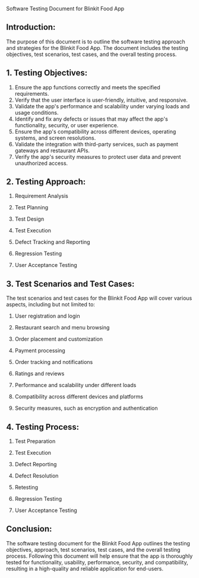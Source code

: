 Software Testing Document for Blinkit Food App


## **Introduction:**


The purpose of this document is to outline the software testing approach and strategies for the Blinkit Food App. The document includes the testing objectives, test scenarios, test cases, and the overall testing process.



## **1. Testing Objectives:**
1. Ensure the app functions correctly and meets the specified requirements.
2. Verify that the user interface is user-friendly, intuitive, and responsive.
3. Validate the app's performance and scalability under varying loads and usage conditions.
4. Identify and fix any defects or issues that may affect the app's functionality, security, or user experience.
5. Ensure the app's compatibility across different devices, operating systems, and screen resolutions.
6. Validate the integration with third-party services, such as payment gateways and restaurant APIs.
7. Verify the app's security measures to protect user data and prevent unauthorized access.



## **2. Testing Approach:**


1. Requirement Analysis

2. Test Planning

3. Test Design

4. Test Execution

5. Defect Tracking and Reporting

6. Regression Testing

7. User Acceptance Testing


## **3. Test Scenarios and Test Cases:**


The test scenarios and test cases for the Blinkit Food App will cover various aspects, including but not limited to:


1. User registration and login

2. Restaurant search and menu browsing

3. Order placement and customization

4. Payment processing

5. Order tracking and notifications

6. Ratings and reviews

7. Performance and scalability under different loads

8. Compatibility across different devices and platforms

9. Security measures, such as encryption and authentication



## **4. Testing Process:**



1. Test Preparation

2. Test Execution

3. Defect Reporting

4. Defect Resolution

5. Retesting

6. Regression Testing

7. User Acceptance Testing



## **Conclusion:**


The software testing document for the Blinkit Food App outlines the testing objectives, approach, test scenarios, test cases, and the overall testing process. Following this document will help ensure that the app is thoroughly tested for functionality, usability, performance, security, and compatibility, resulting in a high-quality and reliable application for end-users.
